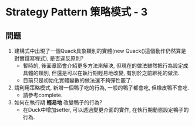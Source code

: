# Strategy Pattern 策略模式 - 3

## 問題

1. 建構式中出現了一個Quack具象類別的實體(new Quack()這個動作仍然算是對實踐寫程式), 是否違反原則?
	* 暫時的, 後面章節會介紹更多方法來解決, 但現在的做法雖然把行為設定成具體的類別, 但還是可以在執行期輕易地改變, 有別於之前綁死的做法.
	* 目前只是初始化實體變數的做法還不夠彈性罷了.
1. 請利用策略模式, 新增一個鴨子吃的行為, 一般的鴨子都會吃, 但橡皮鴨不會吃.
	* 請參考complete.
1. 如何在執行期 __輕易地__ 改變鴨子的行為?
	* 在Duck中增加setter, 可以透過變更介面的實作, 在執行期動態設定鴨子的行為.